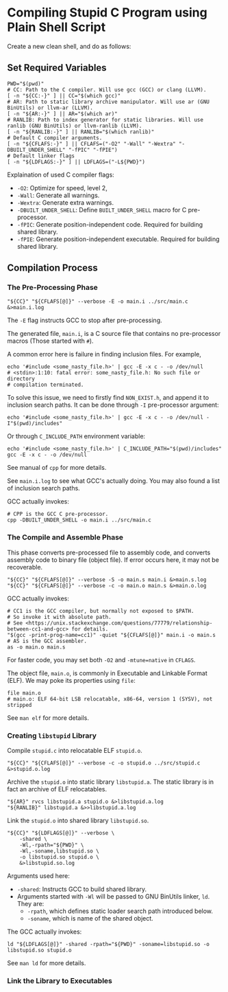 # Compiling Stupid C Program using Plain Shell Script

Create a new clean shell, and do as follows:

## Set Required Variables

```shell
PWD="$(pwd)"
# CC: Path to the C compiler. Will use gcc (GCC) or clang (LLVM).
[ -n "${CC:-}" ] || CC="$(which gcc)"
# AR: Path to static library archive manipulator. Will use ar (GNU BinUtils) or llvm-ar (LLVM).
[ -n "${AR:-}" ] || AR="$(which ar)"
# RANLIB: Path to index generator for static libraries. Will use ranlib (GNU BinUtils) or llvm-ranlib (LLVM).
[ -n "${RANLIB:-}" ] || RANLIB="$(which ranlib)"
# Default C compiler arguments.
[ -n "${CFLAFS:-}" ] || CFLAFS=("-O2" "-Wall" "-Wextra" "-DBUILT_UNDER_SHELL" "-fPIC" "-fPIE")
# Default linker flags
[ -n "${LDFLAGS:-}" ] || LDFLAGS=("-L${PWD}")
```

Explaination of used C compiler flags:

- `-O2`: Optimize for speed, level 2,
- `-Wall`: Generate all warnings.
- `-Wextra`: Generate extra warnings.
- `-DBUILT_UNDER_SHELL`: Define `BUILT_UNDER_SHELL` macro for C pre-processor.
- `-fPIC`: Generate position-independent code. Required for building shared library.
- `-fPIE`: Generate position-independent executable. Required for building shared library.

## Compilation Process

### The Pre-Processing Phase

```shell
"${CC}" "${CFLAFS[@]}" --verbose -E -o main.i ../src/main.c &>main.i.log
```

The `-E` flag instructs GCC to stop after pre-processing.

The generated file, `main.i`, is a C source file that contains no pre-processor macros (Those started with `#`).

A common error here is failure in finding inclusion files. For example,

```shell
echo '#include <some_nasty_file.h>' | gcc -E -x c - -o /dev/null
# <stdin>:1:10: fatal error: some_nasty_file.h: No such file or directory
# compilation terminated.
```

To solve this issue, we need to firstly find `NON_EXIST.h`, and append it to inclusion search paths. It can be done through `-I` pre-processor argument:

```shell
echo '#include <some_nasty_file.h>' | gcc -E -x c - -o /dev/null -I"$(pwd)/includes"
```

Or through `C_INCLUDE_PATH` environment variable:

```shell
echo '#include <some_nasty_file.h>' | C_INCLUDE_PATH="$(pwd)/includes" gcc -E -x c - -o /dev/null
```

See manual of `cpp` for more details.

See `main.i.log` to see what GCC's actually doing. You may also found a list of inclusion search paths.

GCC actually invokes:

```shell
# CPP is the GCC C pre-processor.
cpp -DBUILT_UNDER_SHELL -o main.i ../src/main.c
```

### The Compile and Assemble Phase

This phase converts pre-processed file to assembly code, and converts assembly code to binary file (object file). If error occurs here, it may not be recoverable.

```shell
"${CC}" "${CFLAFS[@]}" --verbose -S -o main.s main.i &>main.s.log
"${CC}" "${CFLAFS[@]}" --verbose -c -o main.o main.s &>main.o.log
```

GCC actually invokes:

```shell
# CC1 is the GCC compiler, but normally not exposed to $PATH.
# So invoke it with absolute path.
# See <https://unix.stackexchange.com/questions/77779/relationship-between-cc1-and-gcc> for details.
"$(gcc -print-prog-name=cc1)" -quiet "${CFLAFS[@]}" main.i -o main.s
# AS is the GCC assembler.
as -o main.o main.s
```

For faster code, you may set both `-O2` and `-mtune=native` in `CFLAGS`.

The object file, `main.o`, is commonly in Executable and Linkable Format (ELF). We may poke its properties using `file`:

```shell
file main.o
# main.o: ELF 64-bit LSB relocatable, x86-64, version 1 (SYSV), not stripped
```

See `man elf` for more details.

### Creating `libstupid` Library

Compile `stupid.c` into relocatable ELF `stupid.o`.

```shell
"${CC}" "${CFLAFS[@]}" --verbose -c -o stupid.o ../src/stupid.c &>stupid.o.log
```

Archive the `stupid.o` into static library `libstupid.a`. The static library is in fact an archive of ELF relocatables.

```shell
"${AR}" rvcs libstupid.a stupid.o &>libstupid.a.log
"${RANLIB}" libstupid.a &>>libstupid.a.log
```
Link the `stupid.o` into shared library `libstupid.so`.

```shell
"${CC}" "${LDFLAGS[@]}" --verbose \
    -shared \
    -Wl,-rpath="${PWD}" \
    -Wl,-soname,libstupid.so \
    -o libstupid.so stupid.o \
    &>libstupid.so.log
```

Arguments used here:

- `-shared`: Instructs GCC to build shared library.
- Arguments started with `-Wl` will be passed to GNU BinUtils linker, `ld`. They are:
  - `-rpath`, which defines static loader search path introduced below.
  - `-soname`, which is name of the shared object.

The GCC actually invokes:

```shell
ld "${LDFLAGS[@]}" -shared -rpath="${PWD}" -soname=libstupid.so -o libstupid.so stupid.o
```

See `man ld` for more details.

### Link the Library to Executables


